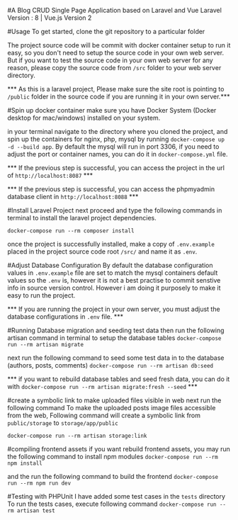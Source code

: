 #A Blog CRUD Single Page Application based on Laravel and Vue
Laravel Version : 8 | Vue.js Version 2

#Usage
To get started, clone the git repository to a particular folder

The project source code will be commit with docker container setup to run it easy, so you don't
need to setup the source code in your own web server. But if you want to test the source code
in your own web server for any reason, please copy the source code from `/src` folder
to your web server directory. 

*** As this is a laravel project, Please make sure the site root is pointing to `/public` folder in the 
source code if you are running it in your own server.***

#Spin up docker container
make sure you have Docker System (Docker desktop for mac/windows) installed on your system.

in your terminal navigate to the directory where you cloned the project, and spin up the containers for nginx, php, mysql 
by running `docker-compose up -d --build app`. 
By default the mysql will run in port 3306, if you need to adjust the port or container names, 
you can do it in `docker-compose.yml` file.

*** If the previous step is successful, you can access the project in the url of `http://localhost:8087` ***

*** If the previous step is successful, you can access the phpmyadmin database client in `http://localhost:8088` ***

#Install Laravel Project
next proceed and type the following commands in terminal to install the laravel project dependencies.

`docker-compose run --rm composer install`

once the project is successfully installed, make a copy of `.env.example` placed in the project source code root `/src/`
and name it as `.env`.
  
#Adjust Database Configuration
By default the database configuration values in `.env.example` file are set to match the mysql containers default
values so the `.env` is, however it is not a best practise to commit senstive info in source version control.
However i am doing it purposely to make it easy to run the project.  

*** If you are running the project in your own server, you must adjust the database configurations in `.env` file. ***

#Running Database migration and seeding test data
then run the following artisan command in terminal to setup the database tables
`docker-compose run --rm artisan migrate`

next run the following command to seed some test data in to the database (authors, posts, comments)
`docker-compose run --rm artisan db:seed`

*** if you want to rebuild database tables and seed fresh data, you can do it with 
`docker-compose run --rm artisan migrate:fresh --seed` ***

#create a symbolic link to make uploaded files visible in web
next run the following command To make the uploaded posts image files accessible from the web,
Following command will create a symbolic link from `public/storage` to `storage/app/public`
 
`docker-compose run --rm artisan storage:link`

#compiling frontend assets
if you want rebuild frontend assets, you may run the following command to install npm modules
`docker-compose run --rm npm install`

and the run the following command to build the frontend
`docker-compose run --rm npm run dev`

#Testing with PHPUnit
I have added some test cases in the `tests` directory 
To run the tests cases, execute following command
`docker-compose run --rm artisan test`